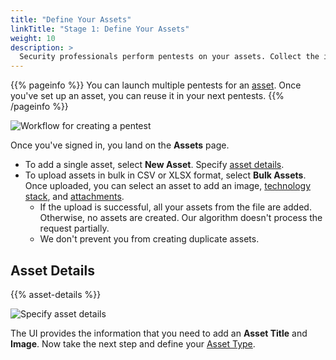 ```yaml
---
title: "Define Your Assets"
linkTitle: "Stage 1: Define Your Assets"
weight: 10
description: >
  Security professionals perform pentests on your assets. Collect the info they need.
---
```


{{% pageinfo %}}
You can launch multiple pentests for an [asset](/getting-started/glossary/#asset). Once you've set up an asset, you can reuse it in your next pentests.
{{% /pageinfo %}}

![Workflow for creating a pentest](/gsg/CreatePentestFlowStep1.png "Workflow for creating a pentest")
<br>

Once you've signed in, you land on the **Assets** page.

- To add a single asset, select **New Asset**. Specify [asset details](#asset-details).
- To upload assets in bulk in CSV or XLSX format, select **Bulk Assets**. Once uploaded, you can select an asset to add an image, [technology stack](/platform-deep-dive/assets/risk-advisories/#add-a-technology-stack-for-your-asset), and [attachments](/getting-started/assets/asset-description/#attachments).
  - If the upload is successful, all your assets from the file are added. Otherwise, no assets are created. Our algorithm doesn't process the request partially.
  - We don't prevent you from creating duplicate assets.

## Asset Details

{{% asset-details %}}

![Specify asset details](/gsg/AssetScreen.png "Specify asset details")

The UI provides the information that you need to add an **Asset Title** and **Image**. Now take the next step and define your [Asset Type](/getting-started/assets/asset-type/).
